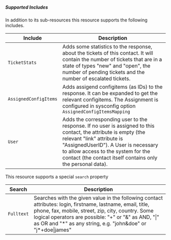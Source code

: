 ##### Supported Includes

In addition to its sub-resources this resource supports the following includes.

|Include|Description|
|-|-|
|```TicketStats```|Adds some statistics to the response, about the tickets of this contact. It will contain the number of tickets that are in a state of types "new" and "open", the number of pending tickets and the number of escalated tickets.|
|```AssignedConfigItems```|Adds assigend configitems (as IDs) to the response. It can be expanded to get the relevant configitems. The Assignment is configured in sysconfig option ```AssignedConfigItemsMapping```|
|```User```|Adds the corresponding user to the response. If no user is assigned to this contact, the attribute is empty (the relevant "link" attribute is "AssignedUserID"). A User is necessary to allow access to the system for the contact (the contact itself contains only the personal data).|

This resource supports a special ```search``` property

|Search|Description|
|-|-|
|```Fulltext```| Searches with the given value in the following contact attributes: login, firstname, lastname, email, title, phone, fax, mobile, street, zip, city, country. Some logical operators are possible: "+" or "&" as AND, "\|" as OR and "\*" as any string, e.g. "john&doe" or "j\*+doe\|james"|
